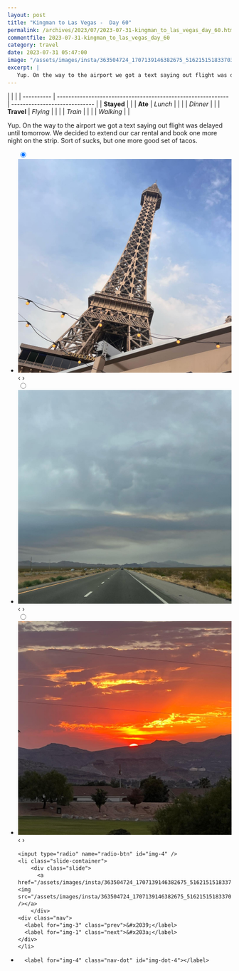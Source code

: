 ```yaml
---
layout: post
title: "Kingman to Las Vegas -  Day 60"
permalink: /archives/2023/07/2023-07-31-kingman_to_las_vegas_day_60.html
commentfile: 2023-07-31-kingman_to_las_vegas_day_60
category: travel
date: 2023-07-31 05:47:00
image: "/assets/images/insta/363504724_1707139146382675_5162151518337039293_n_17873419418946403.jpg"
excerpt: |
   Yup. On the way to the airport we got a text saying out flight was delayed until tomorrow. We decided to extend our car rental and book one more night on the strip. Sort of sucks, but one more good set of tacos.
---
```


|            |                                                              |
| ---------- | ------------------------------------------------------------ | ----------------------------- |
| **Stayed** |  |
| **Ate**    | _Lunch_                                                      |          |
|            | _Dinner_                                                     |          |
| **Travel** | _Flying_                                                     |          |
|            | _Train_                                                      |          |
|            | _Walking_                                                    |          |


 Yup. On the way to the airport we got a text saying out flight was delayed until tomorrow. We decided to extend our car rental and book one more night on the strip. Sort of sucks, but one more good set of tacos.


<ul class="slides">
    <input type="radio" name="radio-btn" id="img-1" checked="checked" />
    <li class="slide-container">
        <div class="slide">
          <a href="/assets/images/insta/364050080_845487783213906_3947313756848718220_n_18217747765222232.jpg"><img src="/assets/images/insta/364050080_845487783213906_3947313756848718220_n_18217747765222232.jpg" /></a>
        </div>
    <div class="nav">
      <label for="img-4" class="prev">&#x2039;</label>
      <label for="img-2" class="next">&#x203a;</label>
    </div>
    </li>
        <input type="radio" name="radio-btn" id="img-2"  />
    <li class="slide-container">
        <div class="slide">
          <a href="/assets/images/insta/364099051_1331892880749080_8146001434107819403_n_17988744575493542.jpg"><img src="/assets/images/insta/364099051_1331892880749080_8146001434107819403_n_17988744575493542.jpg" /></a>
        </div>
    <div class="nav">
      <label for="img-1" class="prev">&#x2039;</label>
      <label for="img-3" class="next">&#x203a;</label>
    </div>
    </li>
        <input type="radio" name="radio-btn" id="img-3"  />
    <li class="slide-container">
        <div class="slide">
          <a href="/assets/images/insta/364030681_1995404240809157_4225813737706957557_n_18018546244654437.jpg"><img src="/assets/images/insta/364030681_1995404240809157_4225813737706957557_n_18018546244654437.jpg" /></a>
        </div>
    <div class="nav">
      <label for="img-2" class="prev">&#x2039;</label>
      <label for="img-4" class="next">&#x203a;</label>
    </div>
    </li>
    
    <input type="radio" name="radio-btn" id="img-4" />
    <li class="slide-container">
        <div class="slide">
          <a href="/assets/images/insta/363504724_1707139146382675_5162151518337039293_n_17873419418946403.jpg"><img src="/assets/images/insta/363504724_1707139146382675_5162151518337039293_n_17873419418946403.jpg" /></a>
        </div>
    <div class="nav">
      <label for="img-3" class="prev">&#x2039;</label>
      <label for="img-1" class="next">&#x203a;</label>
    </div>
    </li>
			
<li class="nav-dots">
      <label for="img-1" class="nav-dot" id="img-dot-1"></label>
      <label for="img-2" class="nav-dot" id="img-dot-2"></label>
      <label for="img-3" class="nav-dot" id="img-dot-3"></label>

      <label for="img-4" class="nav-dot" id="img-dot-4"></label>

</li>
</ul>        
             

		